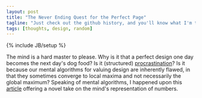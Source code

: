 ```yaml
---
layout: post
title: "The Never Ending Quest for the Perfect Page"
tagline: "Just check out the github history, and you'll know what I'm talking about."
tags: [thoughts, design, random]
---
```

{% include JB/setup %}

The mind is a hard master to please. Why is it that a perfect design one day becomes the next day's dog food? Is it (structured) [procrastination](http://www.structuredprocrastination.com/)? Is it because our mental algorithms for valuing design are inherently flawed, in that they sometimes converge to local maxima and not necessarily the global maximum? Speaking of mental algorithms, I happened upon this [article](http://web.mit.edu/newsoffice/2012/thinking-logarithmically-1005.html) offering a novel take on the mind's representation of numbers.